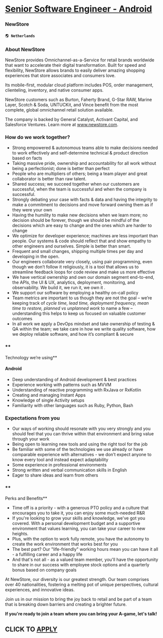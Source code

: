 # [Senior Software Engineer - Android](https://www.remotewlb.com/apply/senior-software-engineer-android-42324)  
### NewStore  
#### `🌎 Netherlands`  

### **About NewStore**

NewStore provides Omnichannel-as-a-Service for retail brands worldwide that want to accelerate their digital transformation. Built for speed and flexibility, NewStore allows brands to easily deliver amazing shopping experiences that store associates and consumers love.

Its mobile-first, modular cloud platform includes POS, order management, clienteling, inventory, and native consumer apps.

NewStore customers such as Burton, Faherty Brand, G-Star RAW, Marine Layer, Scotch & Soda, UNTUCKit, and Vince benefit from the most complete, global omnichannel retail solution available.

The company is backed by General Catalyst, Activant Capital, and Salesforce Ventures. Learn more at www.newstore.com.  

###  **How do we work together?**

  * Strong empowered & autonomous teams able to make decisions needed to work effectively and self-determine technical & product direction based on facts
  * Taking massive pride, ownership and accountability for all work without being a perfectionist; done is better than perfect
  * People who are multipliers of others; being a team player and great collaborator is better than raw talent.
  * Shared success; we succeed together when our customers are successful, when the team is successful and when the company is successful.
  * Strongly debating your case with facts & data and having the integrity to make a commitment to decisions and move forward owning them as if they were your own
  * Having the humility to make new decisions when we learn more; no decision should be forever, though we should be mindful of the decisions which are easy to change and the ones which are harder to change
  * We optimize for developer experience; machines are less important than people. Our systems & code should reflect that and show empathy to other engineers and ourselves. Simple is better than smart.
  * Frequent and small changes, shipping multiple times per day and developing in the open.
  * Our engineers collaborate very closely, using pair programming, even though we don’t follow it religiously, it is a tool that allows us to streamline feedback loops for code review and make us more effective
  * We have vertical ownership and own our domain segment end-to-end, the APIs, the UI & UX, analytics, deployment, monitoring, and observability. We build it, we run it, we own it _._
  * We support our software by employing a healthy on-call policy
  * Team metrics are important to us though they are not the goal – we’re keeping track of _cycle time, lead time, deployment frequency, mean time to restore, planned vs unplanned work_ to name a few – understanding this helps to keep us focused on valuable customer outcomes
  * In all work we apply a DevOps mindset and take ownership of testing & QA within the team; we take care in how we write quality software, how we deploy reliable software, and how it’s compliant & secure

### **  
Technology we’re using**

####  **Android**

  * Deep understanding of Android development & best practices 
  * Experience working with patterns such as MVVM
  * Understanding of reactive programming with RxJava or RxKotlin
  * Creating and managing Instant Apps
  * Knowledge of single Activity setups
  * Familiarity with other languages such as Ruby, Python, Bash

### **Expectations from you**

  * Our ways of working should resonate with you very strongly and you should feel that you can thrive within that environment and bring value through your work
  * Being open to learning new tools and using the right tool for the job
  * Be familiar with some of the technologies we use already or have comparable experience with alternatives - we don’t expect anyone to know every tool and instead expect adaptability
  * Some experience in professional environments
  * Strong written and verbal communication skills in English
  * Eager to share ideas and learn from others

### **  
Perks and Benefits**

  * Time off is a priority - with a generous PTO policy and a culture that encourages you to take it, you can enjoy some much-needed R&R
  * If you're looking to grow your skills and knowledge, we've got you covered. With a personal development budget and a supportive environment that values learning, you can take your career to new heights.
  * Plus, with the option to work fully remote, you have the autonomy to create the work environment that works best for you
  * The best part? Our "life-friendly" working hours mean you can have it all - a fulfilling career and a happy life
  * And that's not all - as a valued team member, you'll have the opportunity to share in our success with employee stock options and a quarterly bonus based on company goals

At NewStore, our diversity is our greatest strength. Our team comprises over 40 nationalities, fostering a melting pot of unique perspectives, cultural experiences, and innovative ideas.  
  
Join us in our mission to bring the joy back to retail and be part of a team that is breaking down barriers and creating a brighter future.

 **If you're ready to join a team where you can bring your A-game, let's talk!**

  
## CLICK TO [APPLY](https://www.remotewlb.com/apply/senior-software-engineer-android-42324)

